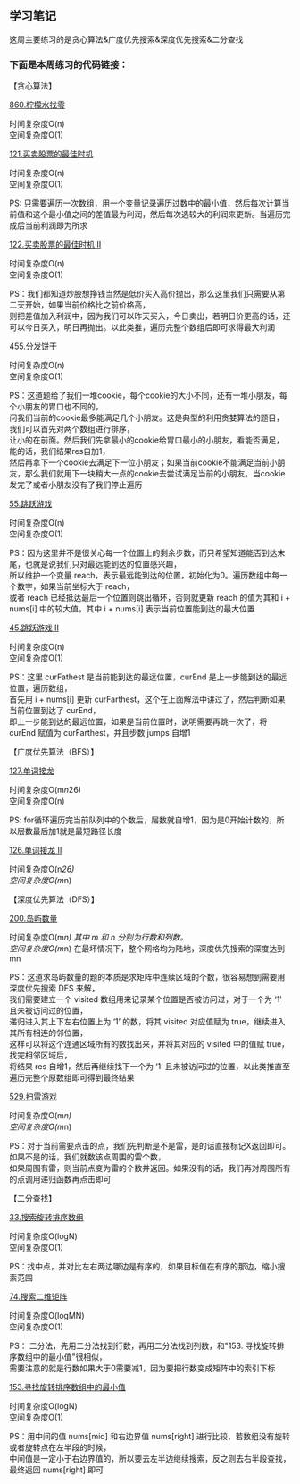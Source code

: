 ## 学习笔记

这周主要练习的是贪心算法&广度优先搜索&深度优先搜索&二分查找

### 下面是本周练习的代码链接：

【贪心算法】<br>

[860.柠檬水找零](../src/main/java/week4/lemonadeChange/Solution.java) <br>

时间复杂度O(n) <br>
空间复杂度O(1) <br>


[121.买卖股票的最佳时机](../src/main/java/week4/bestTimeToBuyAndSellStock/Solution.java) <br>

时间复杂度O(n) <br>
空间复杂度O(1) <br>

PS: 只需要遍历一次数组，用一个变量记录遍历过数中的最小值，然后每次计算当前值和这个最小值之间的差值最为利润，然后每次选较大的利润来更新。当遍历完成后当前利润即为所求

[122.买卖股票的最佳时机 II](../src/main/java/week4/bestTimeToBuyAndSellStockIi/Solution.java)

时间复杂度O(n) <br>
空间复杂度O(1) <br>

PS：我们都知道炒股想挣钱当然是低价买入高价抛出，那么这里我们只需要从第二天开始，如果当前价格比之前价格高，<br>
则把差值加入利润中，因为我们可以昨天买入，今日卖出，若明日价更高的话，还可以今日买入，明日再抛出。以此类推，遍历完整个数组后即可求得最大利润

[455.分发饼干](../src/main/java/week4/assignCookies/Solution.java) <br>

时间复杂度O(n) <br>
空间复杂度O(1) <br>

PS：这道题给了我们一堆cookie，每个cookie的大小不同，还有一堆小朋友，每个小朋友的胃口也不同的，<br>
问我们当前的cookie最多能满足几个小朋友。这是典型的利用贪婪算法的题目，我们可以首先对两个数组进行排序，<br>
让小的在前面。然后我们先拿最小的cookie给胃口最小的小朋友，看能否满足，能的话，我们结果res自加1，<br>
然后再拿下一个cookie去满足下一位小朋友；如果当前cookie不能满足当前小朋友，那么我们就用下一块稍大一点的cookie去尝试满足当前的小朋友。当cookie发完了或者小朋友没有了我们停止遍历

[55.跳跃游戏](../src/main/java/week4/jumpGame/Solution.java) <br>

时间复杂度O(n) <br>
空间复杂度O(1) <br>

PS：因为这里并不是很关心每一个位置上的剩余步数，而只希望知道能否到达末尾，也就是说我们只对最远能到达的位置感兴趣，<br>
所以维护一个变量 reach，表示最远能到达的位置，初始化为0。遍历数组中每一个数字，如果当前坐标大于 reach，<br> 
或者 reach 已经抵达最后一个位置则跳出循环，否则就更新 reach 的值为其和 i + nums[i] 中的较大值，其中 i + nums[i] 表示当前位置能到达的最大位置 <br>

[45.跳跃游戏 II](../src/main/java/week4/jumpGameIi/Solution.java) <br>

时间复杂度O(n) <br>
空间复杂度O(1) <br>

PS：这里 curFathest 是当前能到达的最远位置，curEnd 是上一步能到达的最远位置，遍历数组，<br>
首先用 i + nums[i] 更新 curFarthest，这个在上面解法中讲过了，然后判断如果当前位置到达了 curEnd，<br>
即上一步能到达的最远位置，如果是当前位置时，说明需要再跳一次了，将 curEnd 赋值为 curFarthest，并且步数 jumps 自增1 <br>


【广度优先算法（BFS）】<br>

[127.单词接龙](../src/main/java/week4/wordLadder/Solution.java) <br>

时间复杂度O(m*n*26) <br>
空间复杂度O(n) <br>

PS: for循环遍历完当前队列中的个数后，层数就自增1，因为是0开始计数的，所以层数最后加1就是最短路径长度 <br>

[126.单词接龙 II](../src/main/java/week4/WordLadderIi/Solution.java) <br>

时间复杂度O(n*26) <br>
空间复杂度O(m*n) <br>

【深度优先算法（DFS）】<br>

[200.岛屿数量](../src/main/java/week4/numberOfIslands/Solution.java) <br>

时间复杂度O(m*n) 其中 m 和 n 分别为行数和列数。 <br>
空间复杂度O(m*n) 在最坏情况下，整个网格均为陆地，深度优先搜索的深度达到 mn <br>

PS：这道求岛屿数量的题的本质是求矩阵中连续区域的个数，很容易想到需要用深度优先搜索 DFS 来解，<br>
我们需要建立一个 visited 数组用来记录某个位置是否被访问过，对于一个为 ‘1’ 且未被访问过的位置，<br>
递归进入其上下左右位置上为 ‘1’ 的数，将其 visited 对应值赋为 true，继续进入其所有相连的邻位置，<br>
这样可以将这个连通区域所有的数找出来，并将其对应的 visited 中的值赋 true，找完相邻区域后，<br>
将结果 res 自增1，然后再继续找下一个为 ‘1’ 且未被访问过的位置，以此类推直至遍历完整个原数组即可得到最终结果 <br>

[529.扫雷游戏](../src/main/java/week4/minesweeper/Solution.java) <br>

时间复杂度O(m*n) <br>
空间复杂度O(m*n) <br>

PS：对于当前需要点击的点，我们先判断是不是雷，是的话直接标记X返回即可。如果不是的话，我们就数该点周围的雷个数，<br>
如果周围有雷，则当前点变为雷的个数并返回。如果没有的话，我们再对周围所有的点调用递归函数再点击即可 <br>


【二分查找】<br>

[33.搜索旋转排序数组](../src/main/java/week4/searchInRotatedSortedArray/Solution.java) <br>

时间复杂度O(logN) <br>
空间复杂度O(1) <br>

PS：找中点，并对比左右两边哪边是有序的，如果目标值在有序的那边，缩小搜索范围 <br>

[74.搜索二维矩阵](../src/main/java/week4/searchA2dMatrix/Solution.java) <br>

时间复杂度O(logMN) <br>
空间复杂度O(1) <br>

PS： 二分法，先用二分法找到行数，再用二分法找到列数，和"153. 寻找旋转排序数组中的最小值"很相似，<br>
需要注意的就是行数如果大于0需要减1，因为要把行数变成矩阵中的索引下标 <br>

[153.寻找旋转排序数组中的最小值](../src/main/java/week4/findMinimumInRotatedSortedArray/Solution.java) <br>

时间复杂度O(logN) <br>
空间复杂度O(1) <br>

PS：用中间的值 nums[mid] 和右边界值 nums[right] 进行比较，若数组没有旋转或者旋转点在左半段的时候，<br>
中间值是一定小于右边界值的，所以要去左半边继续搜索，反之则去右半段查找，最终返回 nums[right] 即可